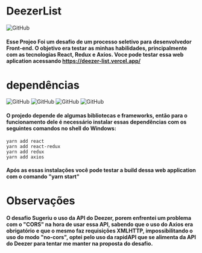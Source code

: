 # DeezerList

![GitHub](https://img.shields.io/github/license/vimigueloli/DeezerList?color=brigthgreen&style=plastic) <br/>

#### Esse Projeo Foi um desafio de um processo seletivo para desenvolvedor Front-end. O objetivo era testar as minhas habilidades, principalmente com as tecnologias React, Redux e Axios. Voce pode testar essa web aplication acessando https://deezer-list.vercel.app/

# dependências

![GitHub](https://img.shields.io/badge/dependências-react-4e8dec?style=plastic)
![GitHub](https://img.shields.io/badge/react_redux-4e8dec?style=plastic)
![GitHub](https://img.shields.io/badge/-redux-4e8dec?style=plastic)
![GitHub](https://img.shields.io/badge/-axios-4e8dec?style=plastic)
<br/>

#### O projedo depende de algumas bibliotecas e frameworks, então para o funcionamento dele é necessário instalar essas dependências com os seguintes comandos no shell do Windows:

```
yarn add react
yarn add react-redux
yarn add redux
yarn add axios
```

#### Após as essas instalações você pode testar a build dessa web application com o comando "yarn start"

# Observações

#### O desafio Sugeriu o uso da API do Deezer, porem enfrentei um problema com o "CORS" na hora de usar essa API, sabendo que o uso do Axios era obrigatório e que o mesmo faz requisições XMLHTTP, impossibilitando o uso do modo "no-cors", optei pelo uso da rapidAPI que se alimenta da API do Deezer para tentar me manter na proposta do desafio.
